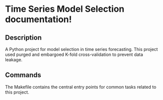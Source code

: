 # Time Series Model Selection documentation!

## Description

A Python project for model selection in time series forecasting. This project used purged and embargoed K-fold cross-validation to prevent data leakage.

## Commands

The Makefile contains the central entry points for common tasks related to this project.

